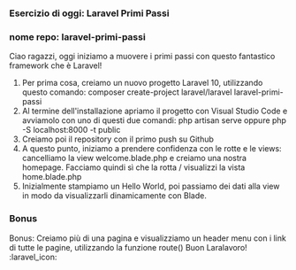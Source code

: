 ### Esercizio di oggi: Laravel Primi Passi
### nome repo: laravel-primi-passi
Ciao ragazzi,
oggi iniziamo a muovere i primi passi con questo fantastico framework che è Laravel!
1. Per prima cosa, creiamo un nuovo progetto Laravel 10, utilizzando questo comando:
composer create-project laravel/laravel laravel-primi-passi
2. Al termine dell'installazione apriamo il progetto con Visual Studio Code e avviamolo con uno di questi due comandi:
php artisan serve oppure php -S localhost:8000 -t public
3. Creiamo poi il repository con il primo push su Github
4. A questo punto, iniziamo a prendere confidenza con le rotte e le views:
 cancelliamo la view welcome.blade.php e creiamo una nostra homepage.
Facciamo quindi sì che la rotta / visualizzi la vista home.blade.php
5. Inizialmente stampiamo un Hello World, poi passiamo dei dati alla view in modo da visualizzarli dinamicamente con Blade.
### Bonus
Bonus:
Creiamo più di una pagina e visualizziamo un header menu con i link di tutte le pagine, utilizzando la funzione route()
Buon Laralavoro! :laravel_icon:
